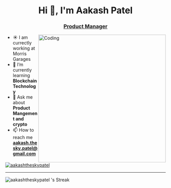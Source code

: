 <h1 align="center">Hi 👋, I'm Aakash Patel</h1>

<h3 align="center"><u>Product Manager</u></h3>

<img align="right" alt="Coding" width="400" src="https://media.tenor.com/GfSX-u7VGM4AAAAC/coding.gif](https://media.tenor.com/GfSX-u7VGM4AAAAC/coding.gif">


- ☀️ I am currectly working at Morris Garages
- 🌱 I’m currently learning **Blockchain Technology**
- 💬 Ask me about **Product Mangement and crypto**
- 📫 How to reach me **aakash.thesky.patel@gmail.com**

<p align="left"> <a href="https://github.com/ryo-ma/github-profile-trophy"><img src="https://github-profile-trophy.vercel.app/?username=aakashtheskypatel&rank=SECRET,SSS,SS,S,AAA,AA,A,B" alt="aakashtheskypatel" /></a> </p>

<hr>
<span>

 ![aakashtheskypatel 's Streak](https://github-readme-streak-stats.herokuapp.com/?user=aakashtheskypatel&theme=algolia&hide_border=false)
 </span>

